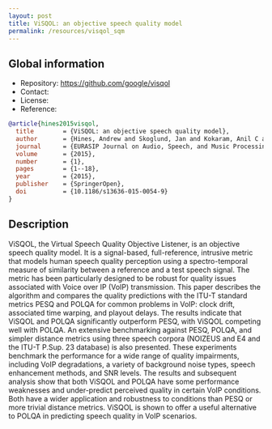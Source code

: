 ```yaml
---
layout: post
title: ViSQOL: an objective speech quality model
permalink: /resources/visqol_sqm
---
```


## Global information

  - Repository: <https://github.com/google/visqol>
  - Contact:
  - License:
  - Reference:

```bibtex
@article{hines2015visqol,
  title        = {ViSQOL: an objective speech quality model},
  author       = {Hines, Andrew and Skoglund, Jan and Kokaram, Anil C and Harte, Naomi},
  journal      = {EURASIP Journal on Audio, Speech, and Music Processing},
  volume       = {2015},
  number       = {1},
  pages        = {1--18},
  year         = {2015},
  publisher    = {SpringerOpen},
  doi          = {10.1186/s13636-015-0054-9}
}
```

## Description

ViSQOL, the Virtual Speech Quality Objective Listener, is an objective speech quality model. It is a signal-based, full-reference, intrusive metric that models human speech quality perception using a spectro-temporal measure of similarity between a reference and a test speech signal. The metric has been particularly designed to be robust for quality issues associated with Voice over IP (VoIP) transmission. This paper describes the algorithm and compares the quality predictions with the ITU-T standard metrics PESQ and POLQA for common problems in VoIP: clock drift, associated time warping, and playout delays. The results indicate that ViSQOL and POLQA significantly outperform PESQ, with ViSQOL competing well with POLQA. An extensive benchmarking against PESQ, POLQA, and simpler distance metrics using three speech corpora (NOIZEUS and E4 and the ITU-T P.Sup. 23 database) is also presented. These experiments benchmark the performance for a wide range of quality impairments, including VoIP degradations, a variety of background noise types, speech enhancement methods, and SNR levels. The results and subsequent analysis show that both ViSQOL and POLQA have some performance weaknesses and under-predict perceived quality in certain VoIP conditions. Both have a wider application and robustness to conditions than PESQ or more trivial distance metrics. ViSQOL is shown to offer a useful alternative to POLQA in predicting speech quality in VoIP scenarios.
